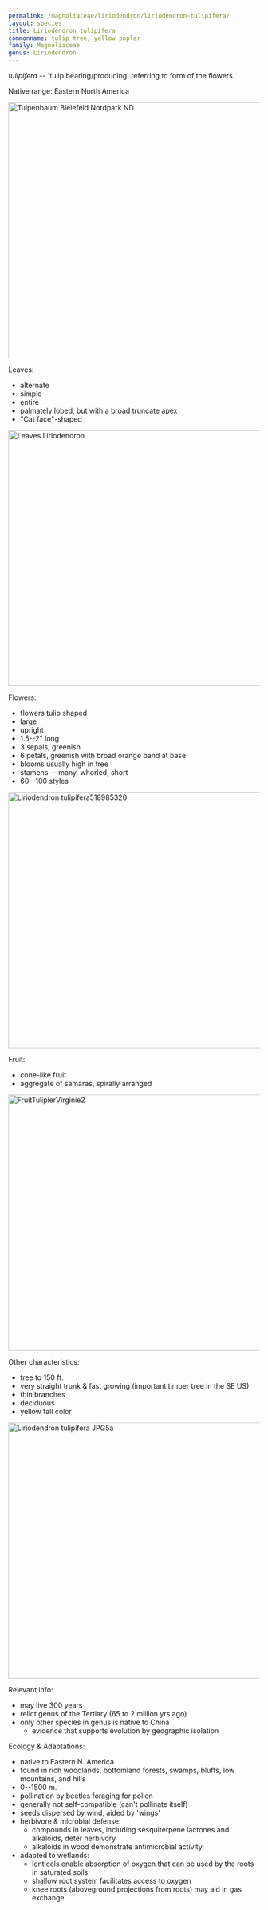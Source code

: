 ```yaml
---
permalink: /magnoliaceae/liriodendron/liriodendron-tulipifera/
layout: species
title: Liriodendron tulipifera
commonname: tulip tree, yellow poplar
family: Magnoliaceae
genus: Liriodendron
---
```


*tulipifera* -- 'tulip bearing/producing' referring to form of the flowers

Native range: Eastern North America

<a title="Bielibob / CC BY-SA (https://creativecommons.org/licenses/by-sa/3.0)" href="https://commons.wikimedia.org/wiki/File:Tulpenbaum_Bielefeld_Nordpark_ND.JPG"><img width="512" alt="Tulpenbaum Bielefeld Nordpark ND" src="https://upload.wikimedia.org/wikipedia/commons/thumb/b/b6/Tulpenbaum_Bielefeld_Nordpark_ND.JPG/512px-Tulpenbaum_Bielefeld_Nordpark_ND.JPG"></a>

Leaves:
  - alternate
  - simple
  - entire
  - palmately lobed, but with a broad truncate apex
  - "Cat face"-shaped

<a title="I, EncycloPetey / CC BY-SA (https://creativecommons.org/licenses/by-sa/3.0)" href="https://commons.wikimedia.org/wiki/File:Leaves_Liriodendron.jpg"><img width="512" alt="Leaves Liriodendron" src="https://upload.wikimedia.org/wikipedia/commons/thumb/f/fb/Leaves_Liriodendron.jpg/512px-Leaves_Liriodendron.jpg"></a>

Flowers:
  - flowers tulip shaped
  - large
  - upright
  - 1.5--2" long
  - 3 sepals, greenish
  - 6 petals, greenish with broad orange band at base
  - blooms usually high in tree
  - stamens -- many, whorled, short
  - 60--100 styles

<a title="Christine Schmidt from Laurel, USA / CC BY (https://creativecommons.org/licenses/by/2.0)" href="https://commons.wikimedia.org/wiki/File:Liriodendron_tulipifera518985320.jpg"><img width="512" alt="Liriodendron tulipifera518985320" src="https://upload.wikimedia.org/wikipedia/commons/thumb/0/0d/Liriodendron_tulipifera518985320.jpg/512px-Liriodendron_tulipifera518985320.jpg"></a>

Fruit:
  - cone-like fruit
  - aggregate of samaras, spirally arranged

<a title="Targol / CC BY-SA (https://creativecommons.org/licenses/by-sa/3.0)" href="https://commons.wikimedia.org/wiki/File:FruitTulipierVirginie2.jpg"><img width="512" alt="FruitTulipierVirginie2" src="https://upload.wikimedia.org/wikipedia/commons/thumb/4/4d/FruitTulipierVirginie2.jpg/512px-FruitTulipierVirginie2.jpg"></a>

Other characteristics:
  - tree to 150 ft.
  - very straight trunk & fast growing (important timber tree in the SE US)
  - thin branches
  - deciduous
  - yellow fall color

<a title="Jean-Pol GRANDMONT / CC BY-SA (https://creativecommons.org/licenses/by-sa/3.0)" href="https://commons.wikimedia.org/wiki/File:Liriodendron_tulipifera_JPG5a.jpg"><img width="512" alt="Liriodendron tulipifera JPG5a" src="https://upload.wikimedia.org/wikipedia/commons/thumb/a/af/Liriodendron_tulipifera_JPG5a.jpg/512px-Liriodendron_tulipifera_JPG5a.jpg"></a>

Relevant info:
  - may live 300 years
  - relict genus of the Tertiary (65 to 2 million yrs ago)
  - only other species in genus is native to China
    - evidence that supports evolution by geographic isolation

Ecology & Adaptations:
  - native to Eastern N. America
  - found in rich woodlands, bottomland forests, swamps, bluffs, low mountains, and hills
  - 0--1500 m.
  - pollination by beetles foraging for pollen
  - generally not self-compatible (can't pollinate itself)
  - seeds dispersed by wind, aided by 'wings'
  - herbivore & microbial defense:
    - compounds in leaves, including sesquiterpene lactones and alkaloids, deter herbivory
    - alkaloids in wood demonstrate antimicrobial activity.
  - adapted to wetlands:
    - lenticels enable absorption of oxygen that can be used by the roots in saturated soils
    - shallow root system facilitates access to oxygen
    - knee roots (aboveground projections from roots) may aid in gas exchange
